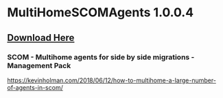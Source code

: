 # MultiHomeSCOMAgents 1.0.0.4

## [Download Here][Download]

[Download]: https://github.com/thekevinholman/MultiHomeSCOMAgents/archive/master.zip

### SCOM - Multihome agents for side by side migrations - Management Pack

https://kevinholman.com/2018/06/12/how-to-multihome-a-large-number-of-agents-in-scom/
